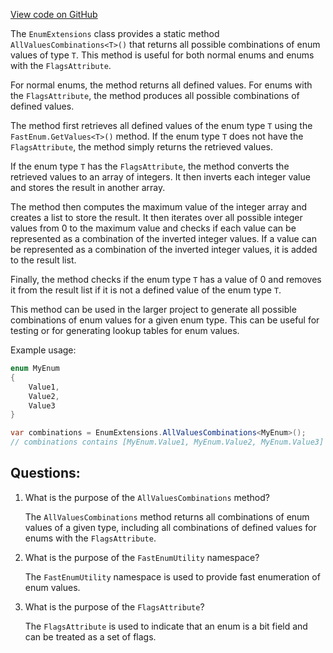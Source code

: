 [View code on GitHub](https://github.com/nethermindeth/nethermind/Nethermind.Core/Extensions/EnumExtensions.cs)

The `EnumExtensions` class provides a static method `AllValuesCombinations<T>()` that returns all possible combinations of enum values of type `T`. This method is useful for both normal enums and enums with the `FlagsAttribute`. 

For normal enums, the method returns all defined values. For enums with the `FlagsAttribute`, the method produces all possible combinations of defined values. 

The method first retrieves all defined values of the enum type `T` using the `FastEnum.GetValues<T>()` method. If the enum type `T` does not have the `FlagsAttribute`, the method simply returns the retrieved values. 

If the enum type `T` has the `FlagsAttribute`, the method converts the retrieved values to an array of integers. It then inverts each integer value and stores the result in another array. 

The method then computes the maximum value of the integer array and creates a list to store the result. It then iterates over all possible integer values from 0 to the maximum value and checks if each value can be represented as a combination of the inverted integer values. If a value can be represented as a combination of the inverted integer values, it is added to the result list. 

Finally, the method checks if the enum type `T` has a value of 0 and removes it from the result list if it is not a defined value of the enum type `T`. 

This method can be used in the larger project to generate all possible combinations of enum values for a given enum type. This can be useful for testing or for generating lookup tables for enum values. 

Example usage:

```csharp
enum MyEnum
{
    Value1,
    Value2,
    Value3
}

var combinations = EnumExtensions.AllValuesCombinations<MyEnum>();
// combinations contains [MyEnum.Value1, MyEnum.Value2, MyEnum.Value3]
```
## Questions: 
 1. What is the purpose of the `AllValuesCombinations` method?
    
    The `AllValuesCombinations` method returns all combinations of enum values of a given type, including all combinations of defined values for enums with the `FlagsAttribute`.

2. What is the purpose of the `FastEnumUtility` namespace?
    
    The `FastEnumUtility` namespace is used to provide fast enumeration of enum values.

3. What is the purpose of the `FlagsAttribute`?
    
    The `FlagsAttribute` is used to indicate that an enum is a bit field and can be treated as a set of flags.